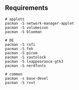 ## Requirements

    # applets
    pacman -S network-manager-applet 
    pacman -S volumeicon
    pacman -S blueman

    # DE
    pacman -S rofi
    pacman -S feh
    pacman -S picom
    pacman -S xautolock
    pacman -S lxappearance-gtk3
    pacman -S nerdfonts

    # common
    pacman -s base-devel
    pacman -S rxvt
